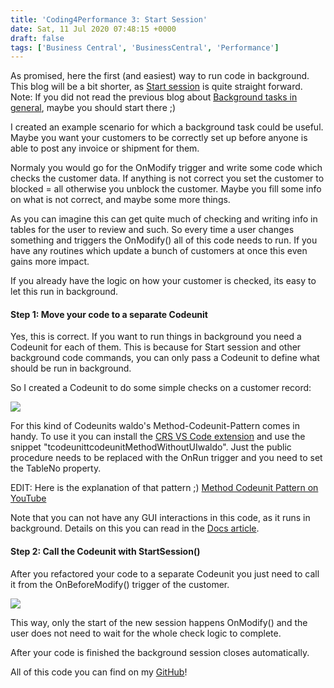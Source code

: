 ```yaml
---
title: 'Coding4Performance 3: Start Session'
date: Sat, 11 Jul 2020 07:48:15 +0000
draft: false
tags: ['Business Central', 'BusinessCentral', 'Performance']
---
```


As promised, here the first (and easiest) way to run code in background. This blog will be a bit shorter, as [Start session](https://docs.microsoft.com/en-us/dynamics365/business-central/dev-itpro/developer/methods-auto/session/session-startsession-method) is quite straight forward. Note: If you did not read the previous blog about [Background tasks in general](https://stefanmaron.wordpress.com/2020/07/10/coding4performance-2-asynchronous-development-and-background-tasks/), maybe you should start there ;)

I created an example scenario for which a background task could be useful. Maybe you want your customers to be correctly set up before anyone is able to post any invoice or shipment for them.

Normaly you would go for the OnModify trigger and write some code which checks the customer data. If anything is not correct you set the customer to blocked = all otherwise you unblock the customer. Maybe you fill some info on what is not correct, and maybe some more things.

As you can imagine this can get quite much of checking and writing info in tables for the user to review and such. So every time a user changes something and triggers the OnModify() all of this code needs to run. If you have any routines which update a bunch of customers at once this even gains more impact.

If you already have the logic on how your customer is checked, its easy to let this run in background.

#### Step 1: Move your code to a separate Codeunit

Yes, this is correct. If you want to run things in background you need a Codeunit for each of them. This is because for Start session and other background code commands, you can only pass a Codeunit to define what should be run in background.

So I created a Codeunit to do some simple checks on a customer record:

![](https://stefanmaron.files.wordpress.com/2020/07/image-13.png)

For this kind of Codeunits waldo's Method-Codeunit-Pattern comes in handy. To use it you can install the [CRS VS Code extension](https://marketplace.visualstudio.com/items?itemName=waldo.crs-al-language-extension) and use the snippet "tcodeunittcodeunitMethodWithoutUIwaldo". Just the public procedure needs to be replaced with the OnRun trigger and you need to set the TableNo property.

EDIT: Here is the explanation of that pattern ;) [Method Codeunit Pattern on YouTube](https://youtu.be/j4WiWv1BGE4?t=3598)

Note that you can not have any GUI interactions in this code, as it runs in background. Details on this you can read in the [Docs article](https://docs.microsoft.com/en-us/dynamics365/business-central/dev-itpro/developer/methods-auto/session/session-startsession-method#remarks).

#### Step 2: Call the Codeunit with StartSession()

After you refactored your code to a separate Codeunit you just need to call it from the OnBeforeModify() trigger of the customer.

![](https://stefanmaron.files.wordpress.com/2020/07/image-14.png)

This way, only the start of the new session happens OnModify() and the user does not need to wait for the whole check logic to complete.

After your code is finished the background session closes automatically.

All of this code you can find on my [GitHub](https://github.com/StefanMaron/Coding4Performance)!
